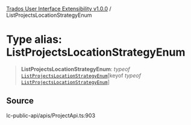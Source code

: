 [Trados User Interface Extensibility v1.0.0](../wiki/globals) / ListProjectsLocationStrategyEnum

# Type alias: ListProjectsLocationStrategyEnum

> **ListProjectsLocationStrategyEnum**: *typeof* [`ListProjectsLocationStrategyEnum`](../wiki/Variable.ListProjectsLocationStrategyEnum)\[keyof *typeof* [`ListProjectsLocationStrategyEnum`](../wiki/Variable.ListProjectsLocationStrategyEnum)\]

## Source

lc-public-api/apis/ProjectApi.ts:903
